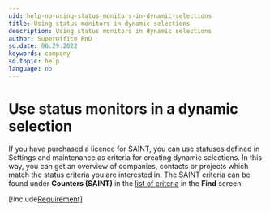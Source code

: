 ```yaml
---
uid: help-no-using-status-monitors-in-dynamic-selections
title: Using status monitors in dynamic selections
description: Using status monitors in dynamic selections
author: SuperOffice RnD
so.date: 06.29.2022
keywords: company
so.topic: help
language: no
---
```


# Use status monitors in a dynamic selection

If you have purchased a licence for SAINT, you can use statuses defined in Settings and maintenance as criteria for creating dynamic selections. In this way, you can get an overview of companies, contacts or projects which match the status criteria you are interested in. The SAINT criteria can be found under **Counters (SAINT)** in the [list of criteria][1] in the **Find** screen.

[!include[Requirement](includes/req-saint.md)]

<!-- Referenced links -->
[1]: ../../../search-options/learn/search-criteria.md

<!-- Referenced images -->

